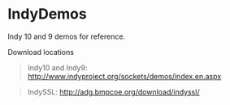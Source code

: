 # IndyDemos
Indy 10 and 9 demos for reference.

Download locations
>Indy10 and Indy9: http://www.indyproject.org/sockets/demos/index.en.aspx

>IndySSL: http://adg.bmpcoe.org/download/indyssl/
